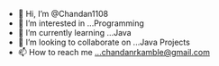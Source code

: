 - 👋 Hi, I’m @Chandan1108
- 👀 I’m interested in ...Programming
- 🌱 I’m currently learning ...Java
- 💞️ I’m looking to collaborate on ...Java Projects
- 📫 How to reach me ...chandanrkamble@gmail.com

<!---
Chandan1108/Chandan1108 is a ✨ special ✨ repository because its `README.md` (this file) appears on your GitHub profile.
You can click the Preview link to take a look at your changes.
--->
